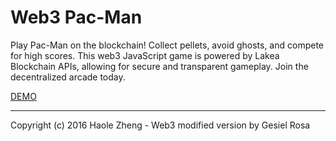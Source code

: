 # Web3 Pac-Man 

Play Pac-Man on the blockchain! Collect pellets, avoid ghosts, and compete for high scores. This web3 JavaScript game is powered by Lakea Blockchain APIs, allowing for secure and transparent gameplay. Join the decentralized arcade today.

[DEMO](https://web3-pac-man.netlify.app/ "DEMO")

---

Copyright (c) 2016 Haole Zheng - Web3 modified version by Gesiel Rosa
